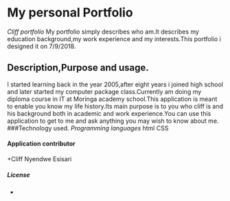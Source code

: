 # My personal Portfolio
*Cliff portfolio*
My portfolio simply describes who am.It describes my education background,my work experience and my interests.This portfolio i designed it on 7/9/2018.
## Description,Purpose and usage.
I started learning back in the year 2005,after eight years i joined high school and later started my computer package class.Currently am doing my diploma course in IT at Moringa academy school.This application is meant to enable you know
my life history.Its main purpose is to you who cliff is and his background both in academic and work experience.You can use this application to get to me and ask anything you may wish to know about me.
###Technology used.
*Programming languages*
html
CSS
#### Application contributor
+Cliff Nyendwe Esisari
##### License
*

